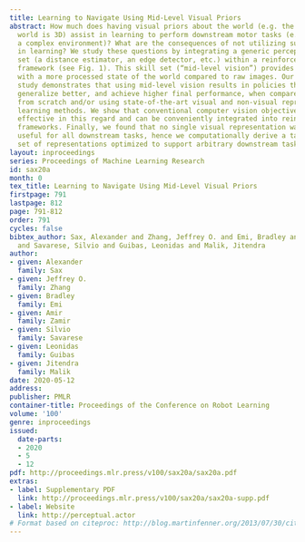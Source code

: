 ```yaml
---
title: Learning to Navigate Using Mid-Level Visual Priors
abstract: How much does having visual priors about the world (e.g. the fact that the
  world is 3D) assist in learning to perform downstream motor tasks (e.g. navigating
  a complex environment)? What are the consequences of not utilizing such visual priors
  in learning? We study these questions by integrating a generic perceptual skill
  set (a distance estimator, an edge detector, etc.) within a reinforcement learning
  framework (see Fig. 1). This skill set (“mid-level vision”) provides the policy
  with a more processed state of the world compared to raw images. Our large-scale
  study demonstrates that using mid-level vision results in policies that learn faster,
  generalize better, and achieve higher final performance, when compared to learning
  from scratch and/or using state-of-the-art visual and non-visual representation
  learning methods. We show that conventional computer vision objectives are particularly
  effective in this regard and can be conveniently integrated into reinforcement learning
  frameworks. Finally, we found that no single visual representation was universally
  useful for all downstream tasks, hence we computationally derive a task-agnostic
  set of representations optimized to support arbitrary downstream tasks.
layout: inproceedings
series: Proceedings of Machine Learning Research
id: sax20a
month: 0
tex_title: Learning to Navigate Using Mid-Level Visual Priors
firstpage: 791
lastpage: 812
page: 791-812
order: 791
cycles: false
bibtex_author: Sax, Alexander and Zhang, Jeffrey O. and Emi, Bradley and Zamir, Amir
  and Savarese, Silvio and Guibas, Leonidas and Malik, Jitendra
author:
- given: Alexander
  family: Sax
- given: Jeffrey O.
  family: Zhang
- given: Bradley
  family: Emi
- given: Amir
  family: Zamir
- given: Silvio
  family: Savarese
- given: Leonidas
  family: Guibas
- given: Jitendra
  family: Malik
date: 2020-05-12
address: 
publisher: PMLR
container-title: Proceedings of the Conference on Robot Learning
volume: '100'
genre: inproceedings
issued:
  date-parts:
  - 2020
  - 5
  - 12
pdf: http://proceedings.mlr.press/v100/sax20a/sax20a.pdf
extras:
- label: Supplementary PDF
  link: http://proceedings.mlr.press/v100/sax20a/sax20a-supp.pdf
- label: Website
  link: http://perceptual.actor
# Format based on citeproc: http://blog.martinfenner.org/2013/07/30/citeproc-yaml-for-bibliographies/
---
```

